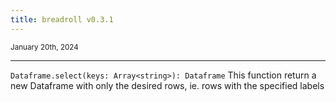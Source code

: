 ```yaml
---
title: breadroll v0.3.1
---
```


<small>January 20th, 2024</small>

---

`Dataframe.select(keys: Array<string>): Dataframe` This function return a new Dataframe with only the desired rows, ie. rows with the specified labels